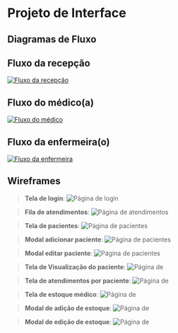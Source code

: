
# Projeto de Interface

## Diagramas de Fluxo
## Fluxo da recepção
[![Fluxo da recepção](https://mermaid.ink/img/pako:eNqVksFOwzAMhl_FCpdN6i6My4oE2tqBOIAQ48S6g5e4LNAmVZIJ0LZ3AXHgxFP0xUjXbRSQQOQUO_9n_468YFwLYiFLM_3AZ2gcXMeJAn9Gzket1pkq37nU7TZ0OkfQH18Rp6J8K181CA2XyCUpR5Oa6a9Fg8U2DXflC3AUaJ1BoY9XtWxQyZYjmS8hGveF9PUVGiifIZUZgiAgW5DBSVN-4VsuIR5Hm3IGiq_N43XzqA6idTD8dCLISuvkvHKNjpSQuc_vLA0_LZ34GZ1sNgCBa2eTuqgSrdaJzNvtJlrbOx2fowcMKPw-yw-2pnmG1saUglTVP1RUFu6lvTTwQ-p7Cve63e7m3nmQws3Cg-Lx8BtcGM3J2i0-nf6C7__EBXFpcdf8n3Qq8w3ZS3t_kQ22XrHA_8lm-GZhGATDra8v-X4QBXFwuhvZP7KA5WRylMJv8qISJ8zNKKeEhf4q0NwnLFErr8O506MnxVnozJwCNi-E34ZY4q3BnIUpZtZnC1Q3Wm_j1Qc9jQtO?type=png)](https://mermaid.live/edit#pako:eNqVksFOwzAMhl_FCpdN6i6My4oE2tqBOIAQ48S6g5e4LNAmVZIJ0LZ3AXHgxFP0xUjXbRSQQOQUO_9n_468YFwLYiFLM_3AZ2gcXMeJAn9Gzket1pkq37nU7TZ0OkfQH18Rp6J8K181CA2XyCUpR5Oa6a9Fg8U2DXflC3AUaJ1BoY9XtWxQyZYjmS8hGveF9PUVGiifIZUZgiAgW5DBSVN-4VsuIR5Hm3IGiq_N43XzqA6idTD8dCLISuvkvHKNjpSQuc_vLA0_LZ34GZ1sNgCBa2eTuqgSrdaJzNvtJlrbOx2fowcMKPw-yw-2pnmG1saUglTVP1RUFu6lvTTwQ-p7Cve63e7m3nmQws3Cg-Lx8BtcGM3J2i0-nf6C7__EBXFpcdf8n3Qq8w3ZS3t_kQ22XrHA_8lm-GZhGATDra8v-X4QBXFwuhvZP7KA5WRylMJv8qISJ8zNKKeEhf4q0NwnLFErr8O506MnxVnozJwCNi-E34ZY4q3BnIUpZtZnC1Q3Wm_j1Qc9jQtO)

## Fluxo do médico(a)
[![Fluxo do médico](https://mermaid.ink/img/pako:eNqVk8Fy0zAQhl9lR70kM8qFcImZgXFqp82hDNNwwu5BldaNppZkLGVaJs7TcGA4cOQJ8mKsY7ukFAr4tNLu9--vlbxl0ilkEStKdyfXog7wPskt0LcKtBqNlnb_TWo3HsNk8hriLA5olTZog4OL_VelpYOl1VIL5a46Mj6Uzrfx_sv-s4NL_LjBWisBFZYO3gmpicZdVzxvi5uVK0mCOkJ6Lwz6Bk6zYa9TUdinrg7qqVWj0UKb8fhYJjU66Jo6SiSwgWR7geRQdHbRQOqDIzdv-uZJ11ybBtLsMfz7Nh3wlgw1sMiWtnC1IdOFKINoLWKn_w8eaY4-0MyGITZwlv0h9ZzaJd5oH2pxoIaLaeA8-5mgA5XCtGP8jh4Q4i56qtrpUrH3CRag21t1UOiyjE6KWcFJzt1idDKdTvt4cqdVWEcvq_tXv8BV7SR6P-DX18_gL57iCqX24qH5f9KFNj05K2Z_I4_Y7s1zmkl_-GNhmPNk8PVoP-anPOULfsbPH45NBYwzg_Q6tKLfa9sCOQtrNJiziEIl6tuc5XZHdWIT3OqTlSwK9QY521RKBEy0uKmFYRG9Lk-7lbAfnBvWux_EbUIM?type=png)](https://mermaid.live/edit#pako:eNqVk8Fy0zAQhl9lR70kM8qFcImZgXFqp82hDNNwwu5BldaNppZkLGVaJs7TcGA4cOQJ8mKsY7ukFAr4tNLu9--vlbxl0ilkEStKdyfXog7wPskt0LcKtBqNlnb_TWo3HsNk8hriLA5olTZog4OL_VelpYOl1VIL5a46Mj6Uzrfx_sv-s4NL_LjBWisBFZYO3gmpicZdVzxvi5uVK0mCOkJ6Lwz6Bk6zYa9TUdinrg7qqVWj0UKb8fhYJjU66Jo6SiSwgWR7geRQdHbRQOqDIzdv-uZJ11ybBtLsMfz7Nh3wlgw1sMiWtnC1IdOFKINoLWKn_w8eaY4-0MyGITZwlv0h9ZzaJd5oH2pxoIaLaeA8-5mgA5XCtGP8jh4Q4i56qtrpUrH3CRag21t1UOiyjE6KWcFJzt1idDKdTvt4cqdVWEcvq_tXv8BV7SR6P-DX18_gL57iCqX24qH5f9KFNj05K2Z_I4_Y7s1zmkl_-GNhmPNk8PVoP-anPOULfsbPH45NBYwzg_Q6tKLfa9sCOQtrNJiziEIl6tuc5XZHdWIT3OqTlSwK9QY521RKBEy0uKmFYRG9Lk-7lbAfnBvWux_EbUIM)


## Fluxo da enfermeira(o)
[![Fluxo da enfermeira](https://mermaid.ink/img/pako:eNqVkrFu2zAQhl-FYBYboJc4i1WghS3ZSYdmiIoOlTzQ4tE-RCRdkkLa2n6YokOmPIVeLJQlpWoLtAin493_3X9H8EALI4BGVJbmodhx68nHJNcknNSH22j0XtdPBZrxmEwmb8k8-wQWJRa8fqx_GiIMWTpvvlRABJAPIEJFgfbGrdsu8zO2ONxCAc7VPywacgd8w50PGfvu1MoWjeyYojqSOBvU--7roew2OB9JkvXOaRUGwuDay-Kz6fJwB1t03nJLtCFpCEHxzjBpJe1l-ct9lc19xUv83i0YG12UVf0k-PpMXI9GK1Tj8RBs57nJYmMtbjEMba1xzYN0A5h179ZiRcmdS0AS1GFwQySWZXQhZ5I14nuILqbTaRdPHlD4XXS1__rmD3hvTfOmPb7Z_AO__BsXUKDjL-avpCWqjpzJ2f_IAdt-K3bdrT5sSxZs2U_1W37OYpawFbt5WTmUKaMKrOIowu89NPKc-h0oyGkUQsHtfU5zfQo6XnmTftMFjbytgNFqL7iHBPnWckUjyUsXsnuuPxvT30_PDlUKXg?type=png)](https://mermaid.live/edit#pako:eNqVkrFu2zAQhl-FYBYboJc4i1WghS3ZSYdmiIoOlTzQ4tE-RCRdkkLa2n6YokOmPIVeLJQlpWoLtAin493_3X9H8EALI4BGVJbmodhx68nHJNcknNSH22j0XtdPBZrxmEwmb8k8-wQWJRa8fqx_GiIMWTpvvlRABJAPIEJFgfbGrdsu8zO2ONxCAc7VPywacgd8w50PGfvu1MoWjeyYojqSOBvU--7roew2OB9JkvXOaRUGwuDay-Kz6fJwB1t03nJLtCFpCEHxzjBpJe1l-ct9lc19xUv83i0YG12UVf0k-PpMXI9GK1Tj8RBs57nJYmMtbjEMba1xzYN0A5h179ZiRcmdS0AS1GFwQySWZXQhZ5I14nuILqbTaRdPHlD4XXS1__rmD3hvTfOmPb7Z_AO__BsXUKDjL-avpCWqjpzJ2f_IAdt-K3bdrT5sSxZs2U_1W37OYpawFbt5WTmUKaMKrOIowu89NPKc-h0oyGkUQsHtfU5zfQo6XnmTftMFjbytgNFqL7iHBPnWckUjyUsXsnuuPxvT30_PDlUKXg)




## Wireframes

> **Tela de login**:
![Página de login](img/frames-VivaBem/LOGIN.png)

> **Fila de atendimentos**:
![Página de atendimentos](img/frames-VivaBem/Fila-de-Atendimentos.png)

> **Tela de pacientes**:
![Página de pacientes](img/frames-VivaBem/pacientes.png)

> **Modal adicionar paciente**:
![Página de pacientes](img/frames-VivaBem/Adic-pacientes.png)

> **Modal editar paciente**:
![Página de pacientes](img/frames-VivaBem/editar-pacientes.png)

> **Tela de Visualização do paciente**:
![Página de ](img/frames-VivaBem/visualizar_paceinte.png)

> **Tela de atendimentos por paciente**:
![Página de ](img/frames-VivaBem/atendimentos-por-paciente.png)

> **Tela de estoque médico**:
![Página de ](img/frames-VivaBem/estoque.png)

> **Modal de adição de estoque**:
![Página de ](img/frames-VivaBem/estoque-adicionar.png)

> **Modal de edição de estoque**:
![Página de ](img/frames-VivaBem/estoque-editar.png)
